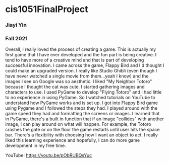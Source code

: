 # cis1051FinalProject
### Jiayi Yin
### Fall 2021

Overall, I really loved the process of creating a game. This is actually my first game that I have ever developed and the fun part is being creative. I tend to have more of a
creative mind and that is part of developing successful innovation. I came across the game, Flappy Bird and I'd thought I could make an upgraded version. I really like Studio 
Ghibli (even though I have never watched a single movie from them...yeah I know) and the images I see on Google was so aesthetic. I liked "My Neighbor Totoro" because I thought 
the cat was cute. I started gathering images and characters to use. I used PyGame to develop "Flying Totoro" and I had little to no experience in using PyGame. So I watched tutorials on YouTube to understand how PyGame works and is set up. I got into Flappy Bird game using Pygame and I followed the steps they had. I played around with the game speed they had and formatting the screens or images. I learned that in PyGame, there's a built in function that if an image "collides" with another image, I can play around on what will happen. For example, the Totoro crashes the gate or on the floor the game restarts until user hits the space bar. There's a flexibility with choosing how I want an object to act. I really liked this learning experience and hopefully, I can do more game development in my free time.


YouTube: https://youtu.be/pObRUBQsYuc
